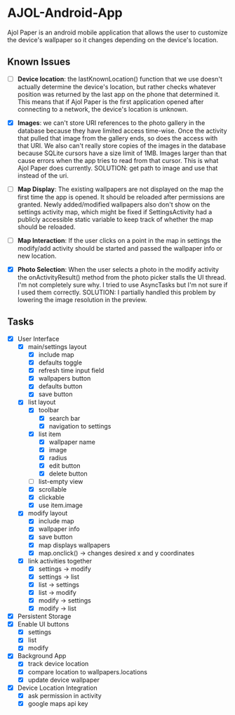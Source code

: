 # AJOL-Android-App
Ajol Paper is an android mobile application that allows the user to customize the device's wallpaper so it changes depending on the device's location. 

## Known Issues
- [ ] __Device location__: the lastKnownLocation() function that we use doesn't actually determine the device's location, but rather checks whatever position was returned by the last app on the phone that determined it. This means that if Ajol Paper is the first application opened after connecting to a network, the device's location is unknown.

- [x] __Images__: we can't store URI references to the photo gallery in the database because they have limited access time-wise. Once the activity that pulled that image from the gallery ends, so does the access with that URI. We also can't really store copies of the images in the database because SQLite cursors have a size limit of 1MB. Images larger than that cause errors when the app tries to read from that cursor. This is what Ajol Paper does currently. SOLUTION: get path to image and use that instead of the uri.

- [ ] __Map Display__: The existing wallpapers are not displayed on the map the first time the app is opened. It should be reloaded after permissions are granted. Newly added/modified wallpapers also don't show on the settings activity map, which might be fixed if SettingsActivity had a publicly accessible static variable to keep track of whether the map should be reloaded.

- [ ] __Map Interaction__: If the user clicks on a point in the map in settings the modify/add activity should be started and passed the wallpaper info or new location.

- [x] __Photo Selection__: When the user selects a photo in the modify activity the onActivityResult() method from the photo picker stalls the UI thread. I'm not completely sure why. I tried to use AsyncTasks but I'm not sure if I used them correctly. SOLUTION: I partially handled this problem by lowering the image resolution in the preview.

## Tasks
- [x] User Interface
	- [x] main/settings layout
		- [x] include map
		- [x] defaults toggle
		- [x] refresh time input field
		- [x] wallpapers button
		- [x] defaults button
		- [x] save button
	- [x] list layout
		- [x] toolbar
			- [x] search bar
			- [x] navigation to settings
		- [x] list item
			- [x] wallpaper name
			- [x] image
			- [x] radius
			- [x] edit button
			- [x] delete button
		- [ ] list-empty view
		- [x] scrollable
		- [x] clickable
        - [x] use item.image
	- [x] modify layout
		- [x] include map
		- [x] wallpaper info
		- [x] save button
        - [x] map displays wallpapers
        - [x] map.onclick() -> changes desired x and y coordinates
	- [x] link activities together
		- [x] settings -> modify
		- [x] settings -> list
		- [x] list -> settings
		- [x] list -> modify
		- [x] modify -> settings
		- [x] modify -> list
- [x] Persistent Storage
- [x] Enable UI buttons
	- [x] settings
	- [x] list
	- [x] modify
- [x] Background App
    - [x] track device location
    - [x] compare location to wallpapers.locations
    - [x] update device wallpaper
- [x] Device Location Integration
	- [x] ask permission in activity
	- [x] google maps api key
